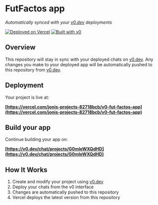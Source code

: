 # FutFactos app

*Automatically synced with your [v0.dev](https://v0.dev) deployments*

[![Deployed on Vercel](https://img.shields.io/badge/Deployed%20on-Vercel-black?style=for-the-badge&logo=vercel)](https://vercel.com/jonis-projects-82718bcb/v0-fut-factos-app)
[![Built with v0](https://img.shields.io/badge/Built%20with-v0.dev-black?style=for-the-badge)](https://v0.dev/chat/projects/G0mIeWXQdHD)

## Overview

This repository will stay in sync with your deployed chats on [v0.dev](https://v0.dev).
Any changes you make to your deployed app will be automatically pushed to this repository from [v0.dev](https://v0.dev).

## Deployment

Your project is live at:

**[https://vercel.com/jonis-projects-82718bcb/v0-fut-factos-app](https://vercel.com/jonis-projects-82718bcb/v0-fut-factos-app)**

## Build your app

Continue building your app on:

**[https://v0.dev/chat/projects/G0mIeWXQdHD](https://v0.dev/chat/projects/G0mIeWXQdHD)**

## How It Works

1. Create and modify your project using [v0.dev](https://v0.dev)
2. Deploy your chats from the v0 interface
3. Changes are automatically pushed to this repository
4. Vercel deploys the latest version from this repository
